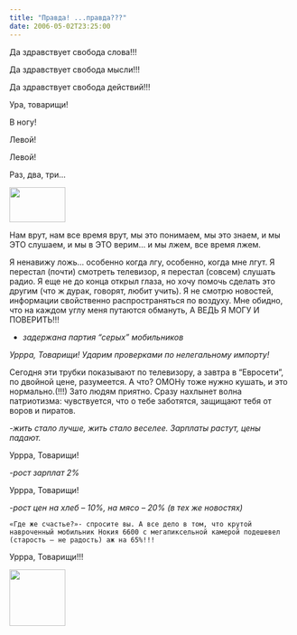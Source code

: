 ```yaml
---
title: "Правда! ...правда???"
date: 2006-05-02T23:25:00
---
```


Да здравствует свобода слова!!!

Да здравствует свобода мысли!!!

Да здравствует свобода действий!!!

Ура, товарищи!

В ногу!

Левой!

Левой!

Раз, два, три…

<a href="http://pics.livejournal.com/fo2/pic/000020b6/"><img src="http://pics.livejournal.com/fo2/pic/000020b6" width="99" height="62" border='0'/></a>



Нам врут, нам все время врут, мы это понимаем, мы это знаем, и мы ЭТО слушаем, и мы в ЭТО верим… и мы лжем, все время лжем.

Я ненавижу ложь… особенно когда лгу, особенно, когда мне лгут. Я перестал (почти) смотреть телевизор, я перестал (совсем) слушать радио. Я еще не до конца открыл глаза, но хочу помочь сделать это другим (что ж  дурак, говорят, любит учить). Я не смотрю новостей, информации свойственно распространяться по воздуху. Мне обидно, что на каждом углу меня путаются обмануть, А ВЕДЬ Я МОГУ И ПОВЕРИТЬ!!!

<I>

- задержана партия “серых” мобильников

Уррра, Товарищи! Ударим проверками по нелегальному импорту!</I>

Сегодня эти трубки показывают по телевизору, а завтра в “Евросети”, по двойной цене, разумеется. А что? ОМОНу тоже нужно кушать, и это нормально.(!!!) Зато людям приятно. Сразу нахлынет волна патриотизма: чувствуется, что о тебе заботятся, защищают тебя от воров и пиратов.

<I>

-жить стало лучше, жить стало веселее. Зарплаты растут, цены падают.

</I>

Уррра, Товарищи!

<I>

-рост зарплат 2%

</I>

Уррра, Товарищи!

<I>

-рост цен на хлеб – 10%, на мясо – 20% (в тех же новостях)

</I>

	«Где же счастье?»- спросите вы. А все дело в том, что крутой навроченный мобильник Нокия 6600 с мегапиксельной камерой подешевел (старость – не радость) аж на 65%!!!

Уррра, Товарищи!!!



<a href="http://pics.livejournal.com/fo2/pic/000011w9/"><img src="http://pics.livejournal.com/fo2/pic/000011w9" width="99" height="100" border='0'/></a>
